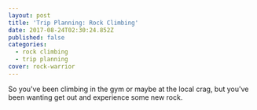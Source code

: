 ```yaml
---
layout: post
title: 'Trip Planning: Rock Climbing'
date: 2017-08-24T02:30:24.852Z
published: false
categories: 
  - rock climbing
  - trip planning
cover: rock-warrior
---
```


So you've been climbing in the gym or maybe at the local crag, but you've been wanting get out and experience some new rock.

<!--
- picking location
- picking routes
  - guide books
  - mountain project
  - apps
- picking climbing partners
- picking gear
  - height of routes
  - style of climbing
- climbing vs rest days
- picking meals
  - crag meals
  - basecamp meals
  - multi-pitch plans
-->
